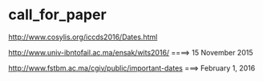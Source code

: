 # call_for_paper
http://www.cosylis.org/iccds2016/Dates.html


http://www.univ-ibntofail.ac.ma/ensak/wits2016/ ====>  15 November 2015

http://www.fstbm.ac.ma/cgiv/public/important-dates  ===> February 1, 2016
